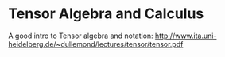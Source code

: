 # Tensor Algebra and Calculus

A good intro to Tensor algebra and notation: http://www.ita.uni-heidelberg.de/~dullemond/lectures/tensor/tensor.pdf
